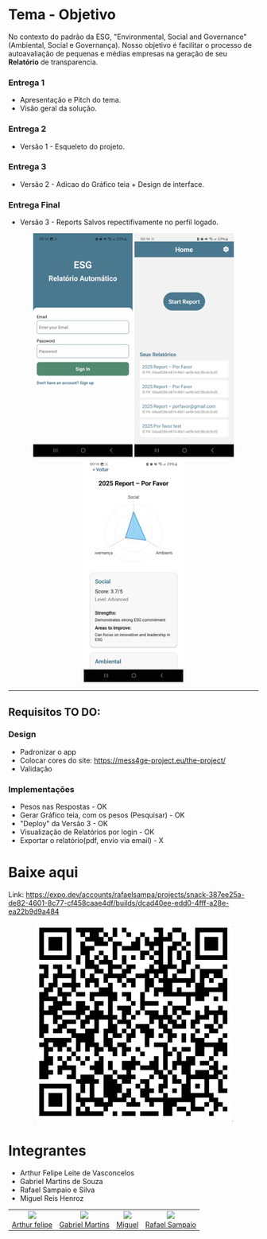 # Tema - Objetivo

No contexto do padrão da ESG, "Environmental, Social and Governance" (Ambiental, Social e Governança). Nosso objetivo é facilitar o processo de autoavaliação de pequenas e médias empresas na geração de seu **Relatório** de transparencia.


### Entrega 1

- Apresentação e Pitch do tema.
- Visão geral da solução.

### Entrega 2

- Versão 1 - Esqueleto do projeto.

### Entrega 3

- Versão 2 - Adicao do Gráfico teia + Design de interface.

### Entrega Final

- Versão 3 - Reports Salvos repectifivamente no perfil logado.

<p align="center">
  <img src="./Entrega-Final/tela_login.jpg" alt="Imagem 1" width="200" height="450">
  <img src="./Entrega-Final/tela2.jpg" alt="Imagem 3" width="200" height="450">
  <img src="./Entrega-Final/tela1.jpg" alt="Imagem 2" width="200" height="450">
  
</p>


_______________

## Requisitos TO DO:

### Design
- Padronizar o app
- Colocar cores do site: https://mess4ge-project.eu/the-project/
- Validação

### Implementações
- Pesos nas Respostas - OK
- Gerar Gráfico teia, com os pesos (Pesquisar) - OK
- "Deploy" da Versão 3 - OK
- Visualização de Relatórios por login - OK
- Exportar o relatório(pdf, envio via email) - X


# Baixe aqui

Link: https://expo.dev/accounts/rafaelsampa/projects/snack-387ee25a-de82-4601-8c77-cf458caae4df/builds/dcad40ee-edd0-4fff-a28e-ea22b9d9a484


<p align="center">
  <img src="./Entrega-Final/qrcode.png" alt="Imagem 1" width="400" height="400">
</p>


# Integrantes
- Arthur Felipe Leite de Vasconcelos
- Gabriel Martins de Souza
- Rafael Sampaio e Silva
- Miguel Reis Henroz





<table>
  <tbody>
    <tr>
      <td align="center"><a href="https://github.com/ArthurFunicap"><img src="https://github.com/ArthurFunicap.png" width="auto" height="8.25%"/><br>Arthur felipe</a></td>
      <td align="center"><a href="https://github.com/gmartinsouza"><img src="https://github.com/gmartinsouza.png" width="auto" height="8.25%"/><br>Gabriel Martins</a></td>
      <td align="center"><a href="https://github.com/MiguelHzUnicap"><img src="https://github.com/MiguelHzUnicap.png" width="auto" height="8.25%"/><br>Miguel</a></td>
      <td align="center"><a href="https://github.com/rafaelsampa"><img src="https://github.com/rafaelsampa.png" width="auto" height="8.25%"/><br>Rafael Sampaio</a></td>
    </tr>
  </tbody>
</table>
